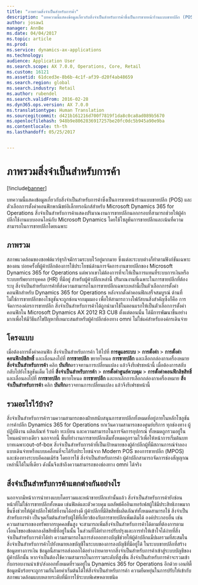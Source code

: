 ```yaml
---
title: "ภาพรวมสิ่งจำเป็นสำหรับการค้า"
description: "บทความนี้แสดงข้อมูลเกี่ยวกับสิ่งจำเป็นสำหรับการค้าซึ่งเป็นการขายหน้าร้านแบบขายปลีก (POS) และตัวเลือกการตั้งค่าคอนฟิกพาณิชย์อิเล็กทรอนิกส์สำหรับ Microsoft Dynamics 365 for Operations สิ่งจำเป็นสำหรับการค้าแสดงปริมาณงานการขายปลีกนอกกรอบที่สามารถช่วยให้ผู้ค้าปลีกใช้งานแบบออนไลน์กับ Microsoft Dynamics โดยใช้โซลูชันการขายปลีกและเน้นที่ความสามารถในการขายปลีกโดยเฉพาะ"
author: josaw1
manager: AnnBe
ms.date: 04/04/2017
ms.topic: article
ms.prod: 
ms.service: dynamics-ax-applications
ms.technology: 
audience: Application User
ms.search.scope: AX 7.0.0, Operations, Core, Retail
ms.custom: 16121
ms.assetid: 61dced3e-8b6b-4c1f-af39-d20f4ab48659
ms.search.region: global
ms.search.industry: Retail
ms.author: rubendel
ms.search.validFrom: 2016-02-28
ms.dyn365.ops.version: AX 7.0.0
ms.translationtype: Human Translation
ms.sourcegitcommit: d421b161216d700f7819f1da8c0ca8ad089b5670
ms.openlocfilehash: 948b9e8062836917257be20fc0dc5b945a90e9ba
ms.contentlocale: th-th
ms.lasthandoff: 05/25/2017


---
```


# <a name="commerce-essentials-overview"></a>ภาพรวมสิ่งจำเป็นสำหรับการค้า

[!include[banner](includes/banner.md)]


บทความนี้แสดงข้อมูลเกี่ยวกับสิ่งจำเป็นสำหรับการค้าซึ่งเป็นการขายหน้าร้านแบบขายปลีก (POS) และตัวเลือกการตั้งค่าคอนฟิกพาณิชย์อิเล็กทรอนิกส์สำหรับ Microsoft Dynamics 365 for Operations สิ่งจำเป็นสำหรับการค้าแสดงปริมาณงานการขายปลีกนอกกรอบที่สามารถช่วยให้ผู้ค้าปลีกใช้งานแบบออนไลน์กับ Microsoft Dynamics โดยใช้โซลูชันการขายปลีกและเน้นที่ความสามารถในการขายปลีกโดยเฉพาะ 

<a name="overview"></a>ภาพรวม
--------

สภาพแวดล้อมของซอฟต์แวร์ธุรกิจมักรวมระบบไว้อยู่มากมาย ซึ่งแต่ละระบบต่างก็ทำตามฟังก์ชันเฉพาะของตน บ่อยครั้งที่ผู้ค้าปลีกต้องการใช้ประโยชน์ด้านการจัดการงานขายปลีกของ Microsoft Dynamics 365 for Operations แต่พวกเขาไม่ต้องการที่จะให้เป็นการแทนที่ระบบการเงินหรือระบบทรัพยากรบุคคล (HR) ที่มีอยู่ สำหรับผู้ค้าปลีกเหล่านี้ ปริมาณงานที่เฉพาะในการขายปลีกที่ต้องระบุ สิ่งจำเป็นสำหรับการค้าที่ส่งความสามารถในการขายปลีกเฉพาะเหล่านี้เป็นตัวเลือกการตั้งค่าคอนฟิกสำหรับ Dynamics 365 for Operations หลังจากตั้งค่าคอนฟิกเสร็จสมบูรณ์ ด้านที่ไม่ใช่การขายปลีกของโซลูชันจะถูกซ่อนจากมุมมอง เพื่อให้สามารถวางโฟกัสบนสิ่งสำคัญซึ่งก็คือ การจัดการองค์กรการขายปลีก สิ่งจำเป็นสำหรับการค้าได้ถูกนำมาใช้ในตอนแรกให้เป็นตัวเลือกการตั้งค่าคอนฟิกใน Microsoft Dynamics AX 2012 R3 CU8 ตั้งแต่ตอนนั้น ได้มีการพัฒนาขึ้นอย่างมากเพื่อให้มีวิธีแก้ไขปัญหาที่เหมาะสมสำหรับผู้ค้าปลีกช่องทาง omni ไม่ใช่แค่สำหรับองค์กรเดินจ่าย

## <a name="configuration"></a>โครงแบบ
เมื่อต้องการตั้งค่าคอนฟิก สิ่งจำเป็นสำหรับการค้า ให้ไปที่ **การดูแลระบบ** &gt; **การตั้งค่า** &gt; **การตั้งค่าคอนฟิกลิขสิทธิ์** และเลื่อนลงไปที่ **การขายปลีก** ขยายโหนด **การขายปลีก** และเลือกกล่องกาเครื่องหมาย **สิ่งจำเป็นสำหรับการค้า** คลิก **บันทึก**ตรวจทานการเปลี่ยนแปลง แล้วจึงรีเฟรชหน้านี้ เมื่อต้องการสลับกลับไปยังโซลูชันเต็ม ไปที่ **สิ่งจำเป็นสำหรับการค้า** &gt; **การตั้งค่าศูนย์ควบคุม** &gt; **การตั้งค่าคอนฟิกลิขสิทธิ์** และเลื่อนลงไปที่ **การขายปลีก** ขยายโหนด **การขายปลีก** และยกเลิกการเลือกกล่องกาเครื่องหมาย **สิ่งจำเป็นสำหรับการค้า** คลิก **บันทึก**ตรวจทานการเปลี่ยนแปลง แล้วจึงรีเฟรชหน้านี้

## <a name="what-is-included"></a>รวมอะไรไว้บ้าง?
สิ่งจำเป็นสำหรับการค้ารวมความสามารถของฝ่ายสนับสนุนการขายปลีกทั้งหมดที่อยู่ภายในหลักโซลูชันการค้าปลีก Dynamics 365 for Operations ยกเว้นความสามารถของศูนย์บริการ ทุกช่องทาง ผู้ปฏิบัติงาน ผลิตภัณฑ์ ร้านค้า ทะเบียน และความสามารถในการจัดการอุปกรณ์ ทั้งหมดถูกรวมอยู่ในโหนดนำทางเดียว นอกจากนี้ พื้นที่ทำงานการขายปลีกเต็มทั้งหมดถูกรวมไว้เพื่อให้หน้าการเริ่มต้นบทบาทเฉพาะout-of-box สิ่งจำเป็นสำหรับการค้าที่เป็นเป้าหมายของผู้ค้าปลีกผู้ที่มีสถานการณ์จำลองแบบเดินจ่ายหรือแบบเคลื่อนที่จะได้รับประโยชน์จาก Modern POS ของการขายปลีก (MPOS) และช่องทางระบบอีคอมเมิร์ซ โดยการใช้ สิ่งจำเป็นสำหรับการค้า ผู้ค้าปลีกสามารถจัดการช่องสัญญาณเหล่านี้ได้ในที่เดียว ดังนั้นจึงเข้าถึงความสามารถของช่องทาง omni ได้จริง

## <a name="how-is-commerce-essentials-different"></a>สิ่งจำเป็นสำหรับการค้าแตกต่างกันอย่างไร
นอกจากมีหน้าการนำทางแบบโดยรวมและหน้าขายปลีกเท่านั้นแล้ว สิ่งจำเป็นสำหรับการค้ายังซ่อนหน้าที่ไม่ใช่การขายปลีกทั้งหมด เช่นฟิลด์และตัวควบคุม ผลลัพธ์คืออินเทอร์เฟสผู้ใช้มีประสิทธิภาพมากขึ้นซึ่งช่วยให้ผู้ค้าปลีกโฟกัสที่งานได้อย่างดี ผู้ค้าปลีกที่มีลิขสิทธิ์ผลิตภัณฑ์ทั้งหมดสามารถใช้ สิ่งจำเป็นสำหรับการค้า เป็นจุดเริ่มต้นสำหรับผู้ใช้ที่เกี่ยวข้องกับการขายปลีกเพิ่มเติมได้ องค์ประกอบอื่น เช่นความสามารถของทรัพยากรบุคคลขั้นสูง จะสามารถเพิ่มสิ่งจำเป็นสำหรับการค้าได้ตามที่ต้องการตามเงื่อนไขของข้อตกลงลิขสิทธิ์ที่อยู่ในนั้น ในส่วนที่ได้ทำการปรับปรุงและการทำให้เข้าใจได้ง่ายที่สิ่งจำเป็นสำหรับการค้าได้ทำ ความสามารถในการส่งออกทางบัญชีช่วยให้ผู้ค้าปลีกแม็ปผลรวมที่สะสมในสิ่งจำเป็นสำหรับการค้าไปยังหมายเลขบัญชีในระบบของการลงบัญชีที่มีอยู่ได้ ในระบบขายปลีกที่สร้างข้อมูลทางการเงิน ข้อมูลนี้สามารถส่งออกได้อย่างง่ายดายจากสิ่งจำเป็นสำหรับการค้าเข้าสู่ระบบบัญชีของผู้ค้าปลีกนั้น หากจำเป็นต้องใช้ความสามารถในการรวมระดับที่สูงขึ้น สิ่งจำเป็นสำหรับการค้าจะรวมเข้ากับกรอบงานนำเข้า/ส่งออกทั้งหมดที่รวมอยู่ใน Dynamics 365 for Operations อีกด้วย เอนทิตี้ข้อมูลนับร้อยจะถูกรวมกันโดยค่าเริ่มต้นได้ให้สิ่งจำเป็นสำหรับการค้า ความยืดหยุ่นในการปรับให้เข้ากับสภาพแวดล้อมแบบหลายระดับที่มีการใช้ระบบพิเศษหลายชนิด




